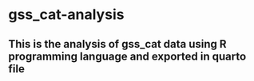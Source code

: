 # gss_cat-analysis
## This is the analysis of gss_cat data using R programming language and exported in quarto file
